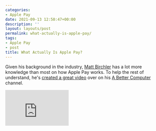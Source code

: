 ```yaml
---
categories:
- Apple Pay
date: 2021-09-13 12:50:47+00:00
description: ''
layout: layouts/post
permalink: what-actually-is-apple-pay/
tags:
- Apple Pay
- post
title: What Actually Is Apple Pay?
---
```


Given his background in the industry, [Matt Birchler](https://birchtree.me/) has a lot more knowledge than most on how Apple Pay works. To help the rest of understand, he's [created a great video](https://www.youtube.com/watch?v=mt5FEvoEHEk) over on his [A Better Computer](https://www.youtube.com/c/ABetterComputer) channel.

<iframe width="200" height="113" src="https://www.youtube.com/embed/mt5FEvoEHEk?feature=oembed" frameborder="0" allow="accelerometer; autoplay; clipboard-write; encrypted-media; gyroscope; picture-in-picture" allowfullscreen></iframe>